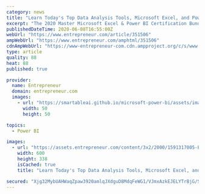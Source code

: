 ```yaml
---
category: news
title: "Learn Today's Top Data Analysis Tools, Microsoft Excel, and Power BI with This $35 Bundle"
excerpt: "The 2020 Master Microsoft Excel & Power BI Certification Bundle will teach you what you need to know. This nine-course bundle will get you up to speed on some of today's top data analysis tools ..."
publishedDateTime: 2020-06-08T16:55:00Z
webUrl: "https://www.entrepreneur.com/article/351506"
ampWebUrl: "https://www.entrepreneur.com/amphtml/351506"
cdnAmpWebUrl: "https://www-entrepreneur-com.cdn.ampproject.org/c/s/www.entrepreneur.com/amphtml/351506"
type: article
quality: 88
heat: 88
published: true

provider:
  name: Entrepreneur
  domain: entrepreneur.com
  images:
    - url: "https://smartableai.github.io/microsoft-power-bi/assets/images/organizations/entrepreneur.com-50x50.jpg"
      width: 50
      height: 50

topics:
  - Power BI

images:
  - url: "https://assets.entrepreneur.com/content/3x2/2000/1591317005-Ent-PowerBIandExcel.jpg?width=600&crop=16:9"
    width: 600
    height: 338
    isCached: true
    title: "Learn Today's Top Data Analysis Tools, Microsoft Excel, and Power BI with This $35 Bundle"

secured: "Xjg32MybUAHWaqZpaw3920amlqJXdguD8MdqFeWG1/VJmxAzkEJELYTrBjG/SpcNe4iC2evT+U5SJOPQ1KupVxX7+74Qmh9fNQMK3S3/9XMN6Lwds221/VbWOHPMqM07gGbkyr5jUlxP1xkb7jqf0FP4kNd75DhqNq0M7kKClIZkIBexcKhlgdLfkigYGRkjPJ6nK8mjPCkLH5ceKZL9nNKhXe/Jfs3Eamxcd9YRGtmzGZ5mG5Qf29gl0M77hwHAhQtUhdrR9GLZqlTzcJ//cG5i3OGZnjfsFW2gPwE3lSh/tjgftu3fn/boqkaKwNHr1cLiKactYvw/6TI5E0Py1A==;I/AANEkoiTemUgzksoUAPA=="
---
```


